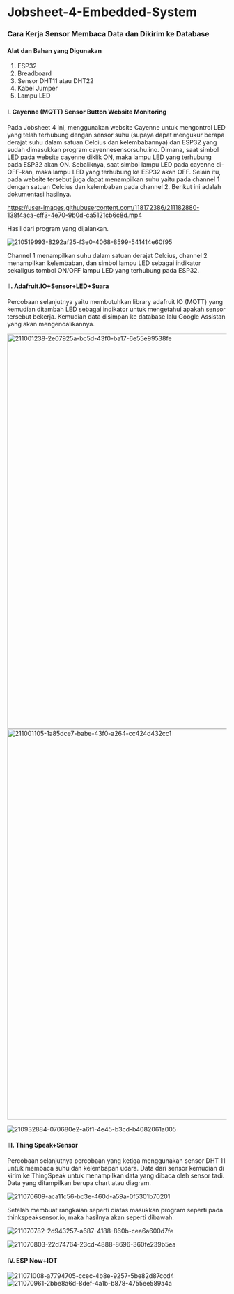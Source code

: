 # Jobsheet-4-Embedded-System
### Cara Kerja Sensor Membaca Data dan Dikirim ke Database

#### Alat dan Bahan yang Digunakan
1. ESP32
2. Breadboard
3. Sensor DHT11 atau DHT22
4. Kabel Jumper
5. Lampu LED

#### I. Cayenne (MQTT) Sensor Button Website Monitoring
Pada Jobsheet 4 ini, menggunakan website Cayenne untuk mengontrol LED yang telah terhubung dengan sensor suhu (supaya dapat mengukur berapa derajat suhu dalam satuan Celcius dan kelembabannya) dan ESP32 yang sudah dimasukkan program cayennesensorsuhu.ino. Dimana, saat simbol LED pada website cayenne diklik ON, maka lampu LED yang terhubung pada ESP32 akan ON. Sebaliknya, saat simbol lampu LED pada cayenne di-OFF-kan, maka lampu LED yang terhubung ke ESP32 akan OFF. Selain itu, pada website tersebut juga dapat menampilkan suhu yaitu pada channel 1 dengan satuan Celcius dan kelembaban pada channel 2. Berikut ini adalah dokumentasi hasilnya.


https://user-images.githubusercontent.com/118172386/211182880-138f4aca-cff3-4e70-9b0d-ca5121cb6c8d.mp4

Hasil dari program yang dijalankan.

![210519993-8292af25-f3e0-4068-8599-541414e60f95](https://user-images.githubusercontent.com/118172386/211182989-2d28970c-e17e-4084-a306-15286aa70c8c.jpg)

Channel 1 menampilkan suhu dalam satuan derajat Celcius, channel 2 menampilkan kelembaban, dan simbol lampu LED sebagai indikator sekaligus tombol ON/OFF lampu LED yang terhubung pada ESP32.

#### II. Adafruit.IO+Sensor+LED+Suara
Percobaan selanjutnya yaitu membutuhkan library adafruit IO (MQTT) yang kemudian ditambah LED sebagai indikator untuk mengetahui apakah sensor tersebut bekerja. Kemudian data disimpan ke database lalu Google Assistan yang akan mengendalikannya.

<img width="906" alt="211001238-2e07925a-bc5d-43f0-ba17-6e55e99538fe" src="https://user-images.githubusercontent.com/118172386/211183115-4f7bd1c9-ff37-44e4-8ce1-4fffc75874aa.png">

<img width="896" alt="211001105-1a85dce7-babe-43f0-a264-cc424d432cc1" src="https://user-images.githubusercontent.com/118172386/211183116-18fad760-5b5f-4df2-8cfe-29d5bab110fe.png">

![210932884-070680e2-a6f1-4e45-b3cd-b4082061a005](https://user-images.githubusercontent.com/118172386/211183126-78e384f0-81d5-4b7c-9762-fdff1f41a177.png)


#### III. Thing Speak+Sensor
Percobaan selanjutnya percobaan yang ketiga menggunakan sensor DHT 11 untuk membaca suhu dan kelembapan udara. Data dari sensor kemudian di kirim ke ThingSpeak untuk menampilkan data yang dibaca oleh sensor tadi. Data yang ditampilkan berupa chart atau diagram.

![211070609-aca11c56-bc3e-460d-a59a-0f5301b70201](https://user-images.githubusercontent.com/118172386/211183179-58e1b3b8-5cf4-40e5-ba55-6f6a9b83c7eb.jpg)

Setelah membuat rangkaian seperti diatas masukkan program seperti pada thinkspeaksensor.io, maka hasilnya akan seperti dibawah.

![211070782-2d943257-a687-4188-860b-cea6a600d7fe](https://user-images.githubusercontent.com/118172386/211183184-69279459-53f6-49de-9e91-4a7d83651163.jpg)

![211070803-22d74764-23cd-4888-8696-360fe239b5ea](https://user-images.githubusercontent.com/118172386/211183189-1d34ac06-699e-46d4-83af-7a9d6cef875d.jpg)

#### IV. ESP Now+IOT

![211071008-a7794705-ccec-4b8e-9257-5be82d87ccd4](https://user-images.githubusercontent.com/118172386/211183329-e286c2b5-3f74-4047-a38a-3dbe158840cb.png)
![211070961-2bbe8a6d-8def-4a1b-b878-4755ee589a4a](https://user-images.githubusercontent.com/118172386/211183331-01b48a56-c69d-4659-a1fc-8f8a1aff0b49.jpg)


